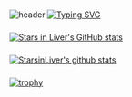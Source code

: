 ### 
![header](https://capsule-render.vercel.app/api?type=waving&color=6994CDEE&text=&animation=twinkling&height=80)
[![Typing SVG](https://readme-typing-svg.demolab.com?font=Alkatra&weight=500&size=45&duration=3500&pause=3&color=6994CDEE&center=false&vCenter=false&multiline=true&repeat=true&width=1000&height=100&lines=Welcome+to+Stars+in+Liver's+GitHub!👋)](https://git.io/typing-svg)

###
[![Stars in Liver's GitHub stats](https://github-readme-stats.vercel.app/api?username=StarsinLiver&include_all_commits=true&show_icons=true&theme=cobalt)](https://github.com/StarsinLiver/github-readme-stats)
###
[![StarsinLiver's github stats](https://github-readme-stats.vercel.app/api/top-langs/?username=StarsinLiver&show_icons=true&hide_border=true&title_color=004386&icon_color=004386&layout=compact)](https://github.com/StarsinLiver)
###
[![trophy](https://github-profile-trophy.vercel.app/?username=StarsinLiver&row=1)](https://github.com/ryo-ma/github-profile-trophy)


  
  <!--
**StarsinLiver/StarsinLiver** is a ✨ _special_ ✨ repository because its `README.md` (this file) appears on your GitHub profile.

Here are some ideas to get you started:

- 🔭 I’m currently working on ...
- 🌱 I’m currently learning ...
- 👯 I’m looking to collaborate on ...
- 🤔 I’m looking for help with ...
- 💬 Ask me about ...
- 📫 How to reach me: ...
- 😄 Pronouns: ...
- ⚡ Fun fact: ...
-->

